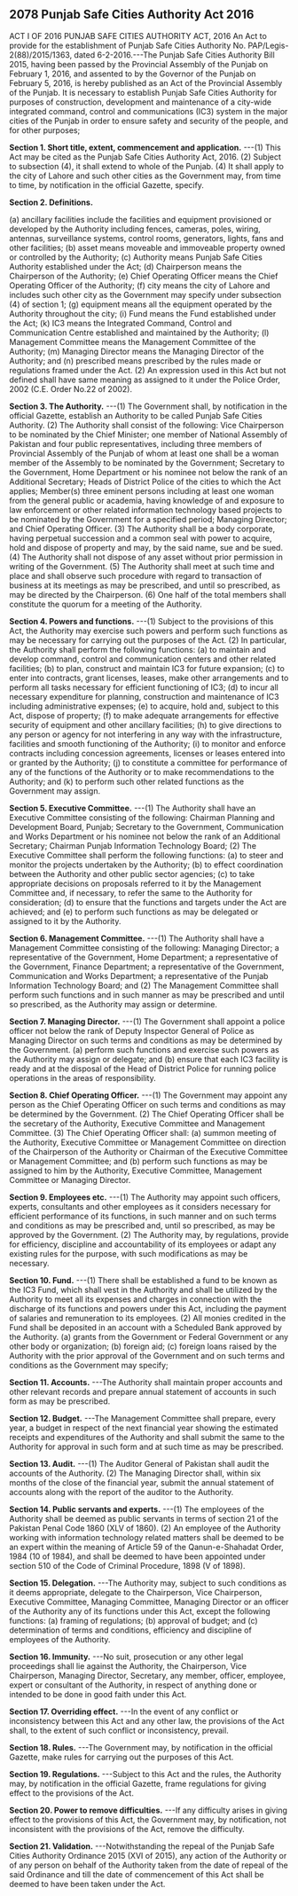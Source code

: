 ## 2078 Punjab Safe Cities Authority Act 2016
 
ACT I OF 2016
PUNJAB SAFE CITIES AUTHORITY ACT, 2016
An Act to provide for the establishment of Punjab Safe Cities Authority
No. PAP/Legis-2(88)/2015/1363, dated 6-2-2016.---The Punjab Safe Cities Authority Bill 2015, having been passed by the Provincial Assembly of the Punjab on February 1, 2016, and assented to by the Governor of the Punjab on February 5, 2016, is hereby published as an Act of the Provincial Assembly of the Punjab.
It is necessary to establish Punjab Safe Cities Authority for purposes of construction, development and maintenance of a city-wide integrated command, control and communications (IC3) system in the major cities of the Punjab in order to ensure safety and security of the people, and for other purposes;


**Section 1. Short title, extent, commencement and application.**
---(1) This Act may be cited as the Punjab Safe Cities Authority Act, 2016.
   (2) Subject to subsection (4), it shall extend to whole of the Punjab.
   (4) It shall apply to the city of Lahore and such other cities as the Government may, from time to time, by notification in the official Gazette, specify.

 
**Section 2. Definitions.**

(a) ancillary facilities include the facilities and equipment provisioned or developed by the Authority including fences, cameras, poles, wiring, antennas, surveillance systems, control rooms, generators, lights, fans and other facilities;
(b) asset means moveable and immoveable property owned or controlled by the Authority;
(c) Authority means Punjab Safe Cities Authority established under the Act;
(d) Chairperson means the Chairperson of the Authority;
(e) Chief Operating Officer means the Chief Operating Officer of the Authority;
(f) city means the city of Lahore and includes such other city as the Government may specify under subsection (4) of section 1;
(g) equipment means all the equipment operated by the Authority throughout the city;
(i) Fund means the Fund established under the Act;
(k) IC3 means the Integrated Command, Control and Communication Centre established and maintained by the Authority;
(l) Management Committee means the Management Committee of the Authority;
(m) Managing Director means the Managing Director of the Authority; and
(n) prescribed means prescribed by the rules made or regulations framed under the Act.
(2) An expression used in this Act but not defined shall have same meaning as assigned to it under the Police Order, 2002 (C.E. Order No.22 of 2002).

 

**Section 3. The Authority.**
---(1) The Government shall, by notification in the official Gazette, establish an Authority to be called Punjab Safe Cities Authority.
   (2) The Authority shall consist of the following:
   Vice Chairperson to be nominated by the Chief Minister;
   one member of National Assembly of Pakistan and four public representatives, including three members of Provincial Assembly of the Punjab of whom at least one shall be a woman member of the Assembly to be nominated by the Government;
   Secretary to the Government, Home Department or his nominee not below the rank of an Additional Secretary;
   Heads of District Police of the cities to which the Act applies;
   Member(s)
   three eminent persons including at least one woman from the general public or academia, having knowledge of and exposure to law enforcement or other related information technology based projects to be nominated by the Government for a specified period;
   Managing Director; and
   Chief Operating Officer.
   (3) The Authority shall be a body corporate, having perpetual succession and a common seal with power to acquire, hold and dispose of property and may, by the said name, sue and be sued.
   (4) The Authority shall not dispose of any asset without prior permission in writing of the Government.
   (5) The Authority shall meet at such time and place and shall observe such procedure with regard to transaction of business at its meetings as may be prescribed, and until so prescribed, as may be directed by the Chairperson.
   (6) One half of the total members shall constitute the quorum for a meeting of the Authority.

 

**Section 4. Powers and functions.**
---(1) Subject to the provisions of this Act, the Authority may exercise such powers and perform such functions as may be necessary for carrying out the purposes of the Act.
   (2) In particular, the Authority shall perform the following functions:
   (a) to maintain and develop command, control and communication centers and other related facilities;
   (b) to plan, construct and maintain IC3 for future expansion;
   (c) to enter into contracts, grant licenses, leases, make other arrangements and to perform all tasks necessary for efficient functioning of IC3;
   (d) to incur all necessary expenditure for planning, construction and maintenance of IC3 including administrative expenses;
   (e) to acquire, hold and, subject to this Act, dispose of property;
   (f) to make adequate arrangements for effective security of equipment and other ancillary facilities;
   (h) to give directions to any person or agency for not interfering in any way with the infrastructure, facilities and smooth functioning of the Authority;
   (i) to monitor and enforce contracts including concession agreements, licenses or leases entered into or granted by the Authority;
   (j) to constitute a committee for performance of any of the functions of the Authority or to make recommendations to the Authority; and
   (k) to perform such other related functions as the Government may assign.

 

**Section 5. Executive Committee.**
---(1) The Authority shall have an Executive Committee consisting of the following:
   Chairman Planning and Development Board, Punjab;
   Secretary to the Government, Communication and Works Department or his nominee not below the rank of an Additional Secretary;
   Chairman Punjab Information Technology Board;
   (2) The Executive Committee shall perform the following functions:
   (a) to steer and monitor the projects undertaken by the Authority;
   (b) to effect coordination between the Authority and other public sector agencies;
   (c) to take appropriate decisions on proposals referred to it by the Management Committee and, if necessary, to refer the same to the Authority for consideration;
   (d) to ensure that the functions and targets under the Act are achieved; and
   (e) to perform such functions as may be delegated or assigned to it by the Authority.

 

**Section 6. Management Committee.**
---(1) The Authority shall have a Management Committee consisting of the following:
   Managing Director;
   a representative of the Government, Home Department;
   a representative of the Government, Finance Department;
   a representative of the Government, Communication and Works Department;
   a representative of the Punjab Information Technology Board; and
   (2) The Management Committee shall perform such functions and in such manner as may be prescribed and until so prescribed, as the Authority may assign or determine.

 

**Section 7. Managing Director.**
---(1) The Government shall appoint a police officer not below the rank of Deputy Inspector General of Police as Managing Director on such terms and conditions as may be determined by the Government.
   (a) perform such functions and exercise such powers as the Authority may assign or delegate; and
   (b) ensure that each IC3 facility is ready and at the disposal of the Head of District Police for running police operations in the areas of responsibility.

 

**Section 8. Chief Operating Officer.**
---(1) The Government may appoint any person as the Chief Operating Officer on such terms and conditions as may be determined by the Government.
   (2) The Chief Operating Officer shall be the secretary of the Authority, Executive Committee and Management Committee.
   (3) The Chief Operating Officer shall:
   (a) summon meeting of the Authority, Executive Committee or Management Committee on direction of the Chairperson of the Authority or Chairman of the Executive Committee or Management Committee; and
   (b) perform such functions as may be assigned to him by the Authority, Executive Committee, Management Committee or Managing Director.

 

**Section 9. Employees etc.**
---(1) The Authority may appoint such officers, experts, consultants and other employees as it considers necessary for efficient performance of its functions, in such manner and on such terms and conditions as may be prescribed and, until so prescribed, as may be approved by the Government.
   (2) The Authority may, by regulations, provide for efficiency, discipline and accountability of its employees or adapt any existing rules for the purpose, with such modifications as may be necessary.

 

**Section 10. Fund.**
---(1) There shall be established a fund to be known as the IC3 Fund, which shall vest in the Authority and shall be utilized by the Authority to meet all its expenses and charges in connection with the discharge of its functions and powers under this Act, including the payment of salaries and remuneration to its employees.
    (2) All monies credited in the Fund shall be deposited in an account with a Scheduled Bank approved by the Authority.
    (a) grants from the Government or Federal Government or any other body or organization;
    (b) foreign aid;
    (c) foreign loans raised by the Authority with the prior approval of the Government and on such terms and conditions as the Government may specify;

 

**Section 11. Accounts.**
---The Authority shall maintain proper accounts and other relevant records and prepare annual statement of accounts in such form as may be prescribed.

 

**Section 12. Budget.**
---The Management Committee shall prepare, every year, a budget in respect of the next financial year showing the estimated receipts and expenditures of the Authority and shall submit the same to the Authority for approval in such form and at such time as may be prescribed.

 

**Section 13. Audit.**
---(1) The Auditor General of Pakistan shall audit the accounts of the Authority.
    (2) The Managing Director shall, within six months of the close of the financial year, submit the annual statement of accounts along with the report of the auditor to the Authority.

 

**Section 14. Public servants and experts.**
---(1) The employees of the Authority shall be deemed as public servants in terms of section 21 of the Pakistan Penal Code 1860 (XLV of 1860).
    (2) An employee of the Authority working with information technology related matters shall be deemed to be an expert within the meaning of Article 59 of the Qanun-e-Shahadat Order, 1984 (10 of 1984), and shall be deemed to have been appointed under section 510 of the Code of Criminal Procedure, 1898 (V of 1898).

 

**Section 15. Delegation.**
---The Authority may, subject to such conditions as it deems appropriate, delegate to the Chairperson, Vice Chairperson, Executive Committee, Managing Committee, Managing Director or an officer of the Authority any of its functions under this Act, except the following functions:
    (a) framing of regulations;
    (b) approval of budget; and
    (c) determination of terms and conditions, efficiency and discipline of employees of the Authority.

 

**Section 16. Immunity.**
---No suit, prosecution or any other legal proceedings shall lie against the Authority, the Chairperson, Vice Chairperson, Managing Director, Secretary, any member, officer, employee, expert or consultant of the Authority, in respect of anything done or intended to be done in good faith under this Act.

 

**Section 17. Overriding effect.**
---In the event of any conflict or inconsistency between this Act and any other law, the provisions of the Act shall, to the extent of such conflict or inconsistency, prevail.

 

**Section 18. Rules.**
---The Government may, by notification in the official Gazette, make rules for carrying out the purposes of this Act.

 

**Section 19. Regulations.**
---Subject to this Act and the rules, the Authority may, by notification in the official Gazette, frame regulations for giving effect to the provisions of the Act.

 

**Section 20. Power to remove difficulties.**
---If any difficulty arises in giving effect to the provisions of this Act, the Government may, by notification, not inconsistent with the provisions of the Act, remove the difficulty.

 

**Section 21. Validation.**
---Notwithstanding the repeal of the Punjab Safe Cities Authority Ordinance 2015 (XVI of 2015), any action of the Authority or of any person on behalf of the Authority taken from the date of repeal of the said Ordinance and till the date of commencement of this Act shall be deemed to have been taken under the Act.


